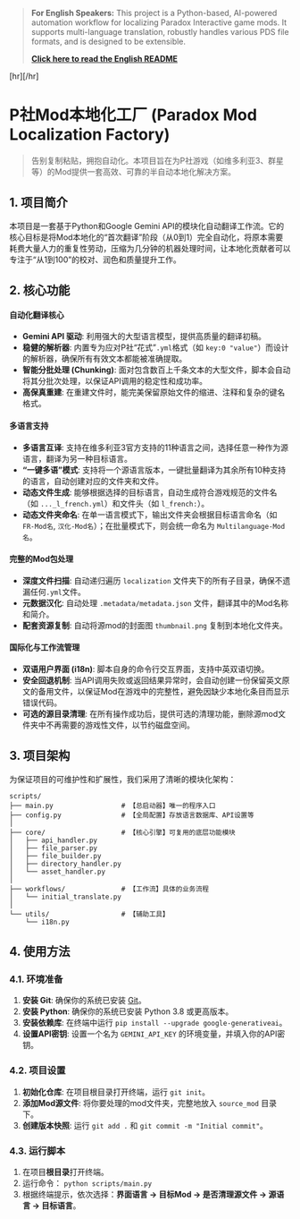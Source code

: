 > **For English Speakers:** This project is a Python-based, AI-powered automation workflow for localizing Paradox Interactive game mods. It supports multi-language translation, robustly handles various PDS file formats, and is designed to be extensible.
>
> **[Click here to read the English README](README_EN.md)**

[hr][/hr]

# P社Mod本地化工厂 (Paradox Mod Localization Factory)

> 告别复制粘贴，拥抱自动化。本项目旨在为P社游戏（如维多利亚3、群星等）的Mod提供一套高效、可靠的半自动本地化解决方案。

## 1. 项目简介

本项目是一套基于Python和Google Gemini API的模块化自动翻译工作流。它的核心目标是将Mod本地化的“首次翻译”阶段（从0到1）完全自动化，将原本需要耗费大量人力的重复性劳动，压缩为几分钟的机器处理时间，让本地化贡献者可以专注于“从1到100”的校对、润色和质量提升工作。

## 2. 核心功能

#### **自动化翻译核心**
* **Gemini API 驱动**: 利用强大的大型语言模型，提供高质量的翻译初稿。
* **稳健的解析器**: 内置专为应对P社“花式”`.yml`格式（如 `key:0 "value"`）而设计的解析器，确保所有有效文本都能被准确提取。
* **智能分批处理 (Chunking)**: 面对包含数百上千条文本的大型文件，脚本会自动将其分批次处理，以保证API调用的稳定性和成功率。
* **高保真重建**: 在重建文件时，能完美保留原始文件的缩进、注释和复杂的键名格式。

#### **多语言支持**
* **多语言互译**: 支持在维多利亚3官方支持的11种语言之间，选择任意一种作为源语言，翻译为另一种目标语言。
* **“一键多语”模式**: 支持将一个源语言版本，一键批量翻译为其余所有10种支持的语言，自动创建对应的文件夹和文件。
* **动态文件生成**: 能够根据选择的目标语言，自动生成符合游戏规范的文件名（如 `..._l_french.yml`）和文件头（如 `l_french:`）。
* **动态文件夹命名**: 在单一语言模式下，输出文件夹会根据目标语言命名（如 `FR-Mod名`, `汉化-Mod名`）；在批量模式下，则会统一命名为 `Multilanguage-Mod名`。

#### **完整的Mod包处理**
* **深度文件扫描**: 自动递归遍历 `localization` 文件夹下的所有子目录，确保不遗漏任何`.yml`文件。
* **元数据汉化**: 自动处理 `.metadata/metadata.json` 文件，翻译其中的Mod名称和简介。
* **配套资源复制**: 自动将源mod的封面图 `thumbnail.png` 复制到本地化文件夹。

#### **国际化与工作流管理**
* **双语用户界面 (i18n)**: 脚本自身的命令行交互界面，支持中英双语切换。
* **安全回退机制**: 当API调用失败或返回结果异常时，会自动创建一份保留英文原文的备用文件，以保证Mod在游戏中的完整性，避免因缺少本地化条目而显示错误代码。
* **可选的源目录清理**: 在所有操作成功后，提供可选的清理功能，删除源mod文件夹中不再需要的游戏性文件，以节约磁盘空间。

## 3. 项目架构

为保证项目的可维护性和扩展性，我们采用了清晰的模块化架构：

```
scripts/
├── main.py                 # 【总启动器】唯一的程序入口
├── config.py               # 【全局配置】存放语言数据库、API设置等
│
├── core/                   # 【核心引擎】可复用的底层功能模块
│   ├── api_handler.py
│   ├── file_parser.py
│   ├── file_builder.py
│   ├── directory_handler.py
│   └── asset_handler.py
│
├── workflows/              # 【工作流】具体的业务流程
│   └── initial_translate.py
│
└── utils/                  # 【辅助工具】
    └── i18n.py
```

## 4. 使用方法

### 4.1. 环境准备
1.  **安装 Git**: 确保你的系统已安装 [Git](https://git-scm.com/downloads)。
2.  **安装 Python**: 确保你的系统已安装 Python 3.8 或更高版本。
3.  **安装依赖库**: 在终端中运行 `pip install --upgrade google-generativeai`。
4.  **设置API密钥**: 设置一个名为 `GEMINI_API_KEY` 的环境变量，并填入你的API密钥。

### 4.2. 项目设置
1.  **初始化仓库**: 在项目根目录打开终端，运行 `git init`。
2.  **添加Mod源文件**: 将你要处理的mod文件夹，完整地放入 `source_mod` 目录下。
3.  **创建版本快照**: 运行 `git add .` 和 `git commit -m "Initial commit"`。

### 4.3. 运行脚本
1.  在项目**根目录**打开终端。
2.  运行命令： `python scripts/main.py`
3.  根据终端提示，依次选择：**界面语言 -> 目标Mod -> 是否清理源文件 -> 源语言 -> 目标语言**。

